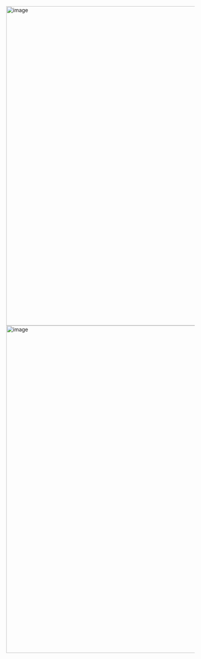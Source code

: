 <img width="1898" height="852" alt="image" src="https://github.com/user-attachments/assets/758416ce-a3f3-4e77-a4ba-dd786e4e1ce1" />

<img width="1907" height="874" alt="image" src="https://github.com/user-attachments/assets/ef54e04c-406b-4129-b3e6-144e3a4afbeb" />
